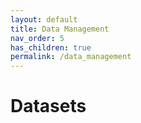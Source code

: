 ```yaml
---
layout: default
title: Data Management
nav_order: 5
has_children: true
permalink: /data_management
---
```


# Datasets
